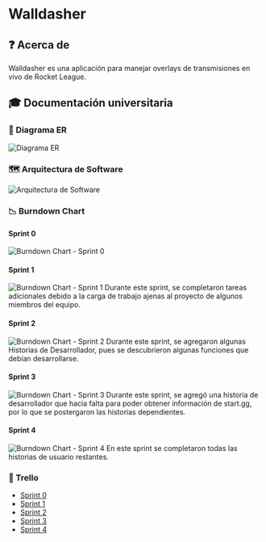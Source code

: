 # Walldasher

## ❓ Acerca de

Walldasher es una aplicación para manejar overlays de transmisiones en vivo de Rocket League.

## 🎓 Documentación universitaria

### 🏢 Diagrama ER
![Diagrama ER](https://github.com/user-attachments/assets/c3a1efb3-ee6e-4a56-ab41-ae97313dd7da)

### 🗺️ Arquitectura de Software
![Arquitectura de Software](https://github.com/user-attachments/assets/9e808fc7-7f58-473d-abbf-70a8e8133f29)

### 📉 Burndown Chart

#### Sprint 0
![Burndown Chart - Sprint 0](https://github.com/user-attachments/assets/b7b8f650-2fc3-44f9-b421-aff26b21466d)

#### Sprint 1
![Burndown Chart - Sprint 1](https://github.com/user-attachments/assets/a39286a5-5d31-47b2-bfab-e9b15c2d2810)
Durante este sprint, se completaron tareas adicionales debido a la carga de trabajo ajenas al proyecto de algunos miembros del equipo.

#### Sprint 2
![Burndown Chart - Sprint 2](https://github.com/user-attachments/assets/63a6a2ef-60a4-44d4-ae64-b5b2dbe0aae9)
Durante este sprint, se agregaron algunas Historias de Desarrollador, pues se descubrieron algunas funciones que debían desarrollarse.

#### Sprint 3
![Burndown Chart - Sprint 3](https://github.com/user-attachments/assets/f031180b-2aa3-4785-8958-bf735db5f8d9)
Durante este sprint, se agregó una historia de desarrollador que hacía falta para poder obtener información de start.gg, por lo que se postergaron las historias dependientes.

#### Sprint 4
![Burndown Chart - Sprint 4](https://github.com/user-attachments/assets/7b76a6a5-9d21-43c7-bcb3-e8025e75af30)
En este sprint se completaron todas las historias de usuario restantes.

### 📆 Trello

- [Sprint 0](https://trello.com/b/svkNXYpm/walldasher-sprint-0)
- [Sprint 1](https://trello.com/b/P50aByui/walldasher-sprint-1)
- [Sprint 2](https://trello.com/b/SgZbfFUq/walldasher-sprint-2)
- [Sprint 3](https://trello.com/b/l5LfAKQE/walldasher-sprint-3)
- [Sprint 4](https://trello.com/b/EIXGv8kT/walldasher-sprint-4)
